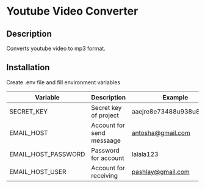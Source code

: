 
# Youtube Video Converter

## Description

Converts youtube video to mp3 format.

## Installation

Create .env file and fill environment variables

| Variable          |   Description              | Example                   |
|-------------------|----------------------------|---------------------------|
|SECRET_KEY         |   Secret key of project    | aaejre8e73488u938u8fjadk_j|
|EMAIL_HOST         |   Account for send messaage| antosha@gmail.com         |
|EMAIL_HOST_PASSWORD|   Password for account     | lalala123                 |
|EMAIL_HOST_USER    |   Account for receiving    | pashlay@gmail.com         |